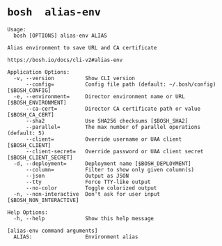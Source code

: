 # `bosh  alias-env `

    Usage:
      bosh [OPTIONS] alias-env ALIAS
    
    Alias environment to save URL and CA certificate
    
    https://bosh.io/docs/cli-v2#alias-env
    
    Application Options:
      -v, --version          Show CLI version
          --config=          Config file path (default: ~/.bosh/config) [$BOSH_CONFIG]
      -e, --environment=     Director environment name or URL [$BOSH_ENVIRONMENT]
          --ca-cert=         Director CA certificate path or value [$BOSH_CA_CERT]
          --sha2             Use SHA256 checksums [$BOSH_SHA2]
          --parallel=        The max number of parallel operations (default: 5)
          --client=          Override username or UAA client [$BOSH_CLIENT]
          --client-secret=   Override password or UAA client secret [$BOSH_CLIENT_SECRET]
      -d, --deployment=      Deployment name [$BOSH_DEPLOYMENT]
          --column=          Filter to show only given column(s)
          --json             Output as JSON
          --tty              Force TTY-like output
          --no-color         Toggle colorized output
      -n, --non-interactive  Don't ask for user input [$BOSH_NON_INTERACTIVE]
    
    Help Options:
      -h, --help             Show this help message
    
    [alias-env command arguments]
      ALIAS:                 Environment alias

